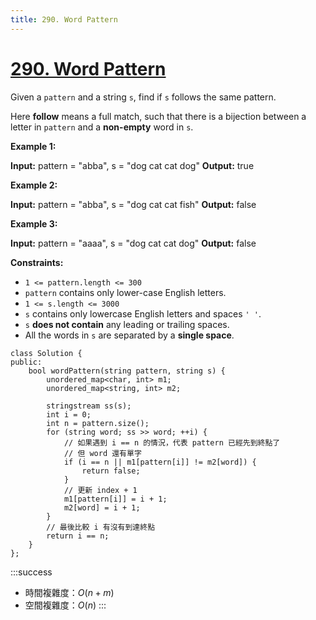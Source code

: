 ```yaml
---
title: 290. Word Pattern
---
```


# [290\. Word Pattern](https://leetcode.com/problems/word-pattern/)

Given a `pattern` and a string `s`, find if `s` follows the same pattern.

Here **follow** means a full match, such that there is a bijection between a letter in `pattern` and a **non-empty** word in `s`.

**Example 1:**

**Input:** pattern = "abba", s = "dog cat cat dog"
**Output:** true

**Example 2:**

**Input:** pattern = "abba", s = "dog cat cat fish"
**Output:** false

**Example 3:**

**Input:** pattern = "aaaa", s = "dog cat cat dog"
**Output:** false

**Constraints:**

-   `1 <= pattern.length <= 300`
-   `pattern` contains only lower-case English letters.
-   `1 <= s.length <= 3000`
-   `s` contains only lowercase English letters and spaces `' '`.
-   `s` **does not contain** any leading or trailing spaces.
-   All the words in `s` are separated by a **single space**.

```cpp=
class Solution {
public:
    bool wordPattern(string pattern, string s) {
        unordered_map<char, int> m1;
        unordered_map<string, int> m2;

        stringstream ss(s);
        int i = 0;
        int n = pattern.size();
        for (string word; ss >> word; ++i) {
            // 如果遇到 i == n 的情況，代表 pattern 已經先到終點了
            // 但 word 還有單字
            if (i == n || m1[pattern[i]] != m2[word]) {
                return false;
            }
            // 更新 index + 1
            m1[pattern[i]] = i + 1;
            m2[word] = i + 1;
        }
        // 最後比較 i 有沒有到達終點
        return i == n;
    }
};
```

:::success
- 時間複雜度：$O(n + m)$
- 空間複雜度：$O(n)$
:::
